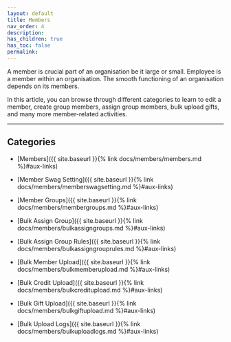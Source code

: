 ```yaml
---
layout: default
title: Members
nav_order: 4
description:
has_children: true
has_toc: false
permalink:
---
```


A member is crucial part of an organisation be it large or small. Employee is a member within an organisation. The smooth functioning of an organisation depends on its members.

In this article, you can browse through different categories to learn to edit a member, create group members, assign group members, bulk upload gifts, and many more member-related activities.

---

## Categories

- [Members]({{ site.baseurl }}{% link docs/members/members.md %}#aux-links)

- [Member Swag Setting]({{ site.baseurl }}{% link docs/members/memberswagsetting.md %}#aux-links)

- [Member Groups]({{ site.baseurl }}{% link docs/members/membergroups.md %}#aux-links)

- [Bulk Assign Group]({{ site.baseurl }}{% link docs/members/bulkassigngroups.md %}#aux-links)

- [Bulk Assign Group Rules]({{ site.baseurl }}{% link docs/members/bulkassigngrouprules.md %}#aux-links)

- [Bulk Member Upload]({{ site.baseurl }}{% link docs/members/bulkmemberupload.md %}#aux-links)

- [Bulk Credit Upload]({{ site.baseurl }}{% link docs/members/bulkcreditupload.md %}#aux-links)

- [Bulk Gift Upload]({{ site.baseurl }}{% link docs/members/bulkgiftupload.md %}#aux-links)

- [Bulk Upload Logs]({{ site.baseurl }}{% link docs/members/bulkuploadlogs.md %}#aux-links)
